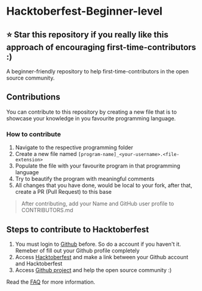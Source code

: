 # Hacktoberfest-Beginner-level
## ⭐ Star this repository if you really like this approach of encouraging first-time-contributors :)

A beginner-friendly repository to help first-time-contributors in the open 
source community.

## Contributions

You can contribute to this repository by creating a new file that is to 
showcase your knowledge in you favourite programming language.

### How to contribute

1. Navigate to the respective programming folder
2. Create a new file named `[program-name]_<your-username>.<file-extension>`
3. Populate the file with your favourite program in that programming language
4. Try to beautify the program with meaningful comments
5. All changes that you have done, would be local to your fork, after that, create a PR (Pull Request) to this base

> After contributing, add your Name and GitHub user profile to CONTRIBUTORS.md

## Steps to contribute to Hacktoberfest

1. You must login to [Github](https://github.com/) before. So do a account if
    you haven't it. Remeber of fill out your Github profile completely
2. Access [Hacktoberfest](https://hacktoberfest.digitalocean.com/profile) and 
    make a link between your Github account and Hacktoberfest
3. Access [Github project](https://github.com/search?q=label%3Ahacktoberfest+state%3Aopen&type=Issues)
    and help the open source community :)

Read the [FAQ](https://hacktoberfest.digitalocean.com/faq) for more
information.
